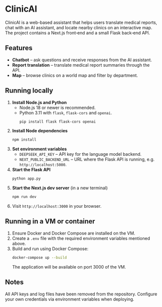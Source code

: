 # ClinicAI

ClinicAI is a web-based assistant that helps users translate medical reports, chat with an AI assistant, and locate nearby clinics on an interactive map.  The project contains a Next.js front‑end and a small Flask back‑end API.

## Features

- **Chatbot** – ask questions and receive responses from the AI assistant.
- **Report translation** – translate medical report summaries through the API.
- **Map** – browse clinics on a world map and filter by department.

## Running locally

1. **Install Node.js and Python**
   - Node.js 18 or newer is recommended.
   - Python 3.11 with `flask`, `flask-cors` and `openai`.
     ```bash
     pip install flask flask-cors openai
     ```
2. **Install Node dependencies**
   ```bash
   npm install
   ```
3. **Set environment variables**
   - `DEEPSEEK_API_KEY` – API key for the language model backend.
   - `NEXT_PUBLIC_BACKEND_URL` – URL where the Flask API is running, e.g. `http://localhost:5000`.
4. **Start the Flask API**
   ```bash
   python app.py
   ```
5. **Start the Next.js dev server** (in a new terminal)
   ```bash
   npm run dev
   ```
6. Visit `http://localhost:3000` in your browser.

## Running in a VM or container

1. Ensure Docker and Docker Compose are installed on the VM.
2. Create a `.env` file with the required environment variables mentioned above.
3. Build and run using Docker Compose:
   ```bash
   docker-compose up --build
   ```
   The application will be available on port 3000 of the VM.

## Notes

All API keys and log files have been removed from the repository.  Configure your own credentials via environment variables when deploying.
